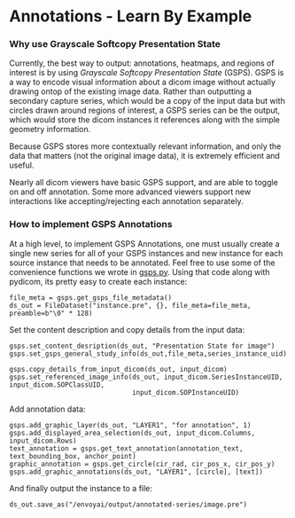 # Annotations - Learn By Example

### Why use Grayscale Softcopy Presentation State
Currently, the best way to output: annotations, heatmaps, and regions of interest is by using 
*Grayscale Softcopy Presentation State* (GSPS). GSPS is a way to encode visual information about a dicom image
without actually drawing ontop of the existing image data. Rather than outputting a secondary capture series, which
would be a copy of the input data but with circles drawn around regions of interest, a GSPS series can be the output,
which would store the dicom instances it references along with the simple geometry information. 

Because GSPS stores more contextually relevant information, and only the data that matters 
(not the original image data), it is extremely efficient and useful.

Nearly all dicom viewers have basic GSPS support, and are able to toggle on and off annotation. Some more advanced
viewers support new interactions like accepting/rejecting each annotation separately.   

### How to implement GSPS Annotations
At a high level, to implement GSPS Annotations, one must usually create a single new series for all of your GSPS
instances and new instance for each source instance that needs to be annotated. Feel free to use some of the convenience
functions we wrote in [gsps.py](./gsps.py). Using that code along with pydicom, its pretty easy to create each instance:
```pythonstub
file_meta = gsps.get_gsps_file_metadata()
ds_out = FileDataset("instance.pre", {}, file_meta=file_meta, preamble=b"\0" * 128)
```
Set the content description and copy details from the input data:
```pythonstub
gsps.set_content_desription(ds_out, "Presentation State for image")
gsps.set_gsps_general_study_info(ds_out,file_meta,series_instance_uid)

gsps.copy_details_from_input_dicom(ds_out, input_dicom)
gsps.set_referenced_image_info(ds_out, input_dicom.SeriesInstanceUID, input_dicom.SOPClassUID,
                               input_dicom.SOPInstanceUID)
```
Add annotation data:
```pythonstub
gsps.add_graphic_layer(ds_out, "LAYER1", "for annotation", 1)
gsps.add_displayed_area_selection(ds_out, input_dicom.Columns, input_dicom.Rows)
text_annotation = gsps.get_text_annotation(annotation_text, text_bounding_box, anchor_point)
graphic_annotation = gsps.get_circle(cir_rad, cir_pos_x, cir_pos_y)
gsps.add_graphic_annotations(ds_out, "LAYER1", [circle], [text])
```
And finally output the instance to a file:
```pythonstub
ds_out.save_as("/envoyai/output/annotated-series/image.pre")
```
